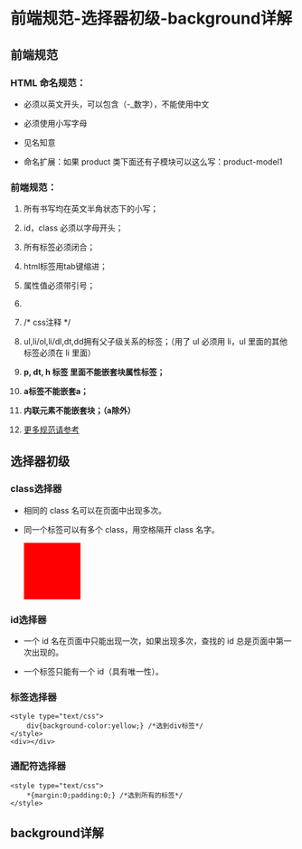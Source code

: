 # 前端规范-选择器初级-background详解

## 前端规范

### HTML 命名规范：

* 必须以英文开头，可以包含（-_数字），不能使用中文

* 必须使用小写字母

* 见名知意

* 命名扩展：如果 product 类下面还有子模块可以这么写：product-model1

### 前端规范：

1. 所有书写均在英文半角状态下的小写；

2. id，class 必须以字母开头；

3. 所有标签必须闭合；

4. html标签用tab键缩进；

5. 属性值必须带引号；

6. <!-- html注释 -->

7. /* css注释 */

8. ul,li/ol,li/dl,dt,dd拥有父子级关系的标签；（用了 ul 必须用 li，ul 里面的其他标签必须在 li 里面）

9. **p, dt, h 标签  里面不能嵌套块属性标签；**

10. **a标签不能嵌套a；**

11. **内联元素不能嵌套块；（a除外）**

12. [更多规范请参考](https://github.com/MrQuJL/html-quick-start/blob/master/05_前端规范-选择器初级-background详解/HTML命名行业规范.txt "更多规范请参考")

## 选择器初级

### class选择器

* 相同的 class 名可以在页面中出现多次。

* 同一个标签可以有多个 class，用空格隔开 class 名字。

	<style type="text/css">
		.c1{width:100px;height:100px;} /*选到class名为c1的标签*/
		.c2{background:red;} /*选到class名为c2的标签*/
	</style>
	<div class="c1 c2"></div>

### id选择器

* 一个 id 名在页面中只能出现一次，如果出现多次，查找的 id 总是页面中第一次出现的。

* 一个标签只能有一个 id（具有唯一性）。

	<style type="text/css">
		#unique{color:red;} /*选到id名为unique的标签*/
	</style>
	<div id="unique"></div>
	<!-- 在当前页面的任何地方都不能在使用 unique 这个 id 名 -->

### 标签选择器

	<style type="text/css">
		div{background-color:yellow;} /*选到div标签*/
	</style>
	<div></div>

### 通配符选择器

	<style type="text/css">
		*{margin:0;padding:0;} /*选到所有的标签*/
	</style>

## background详解






